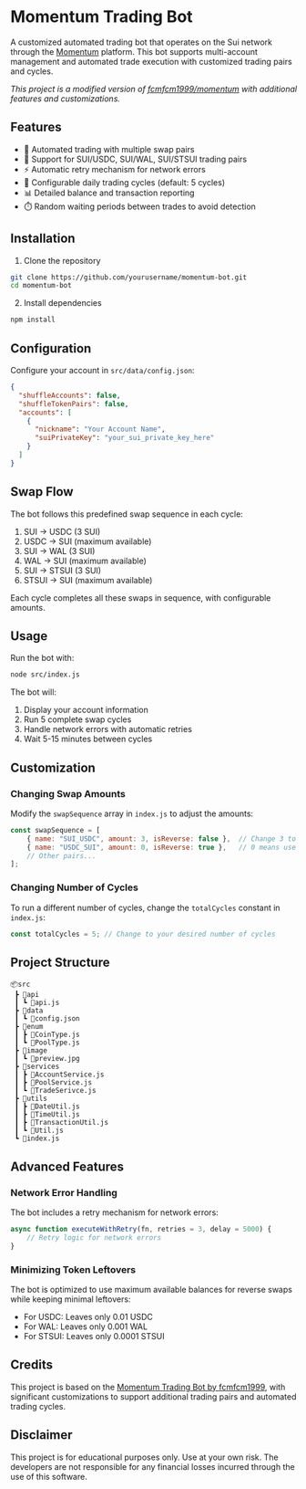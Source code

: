 # Momentum Trading Bot

A customized automated trading bot that operates on the Sui network through the [Momentum](https://app.mmt.finance/leaderboard) platform. This bot supports multi-account management and automated trade execution with customized trading pairs and cycles.

*This project is a modified version of [fcmfcm1999/momentum](https://github.com/fcmfcm1999/momentum/tree/main) with additional features and customizations.*

## Features

- 🔄 Automated trading with multiple swap pairs
- 💱 Support for SUI/USDC, SUI/WAL, SUI/STSUI trading pairs
- ⚡ Automatic retry mechanism for network errors
- 🔁 Configurable daily trading cycles (default: 5 cycles)
- 📊 Detailed balance and transaction reporting
- ⏱️ Random waiting periods between trades to avoid detection

## Installation

1. Clone the repository
```bash
git clone https://github.com/yourusername/momentum-bot.git
cd momentum-bot
```

2. Install dependencies
```bash
npm install
```

## Configuration

Configure your account in `src/data/config.json`:

```json
{
  "shuffleAccounts": false,
  "shuffleTokenPairs": false,
  "accounts": [
    {
      "nickname": "Your Account Name",
      "suiPrivateKey": "your_sui_private_key_here"
    }
  ]
}
```

## Swap Flow

The bot follows this predefined swap sequence in each cycle:

1. SUI → USDC (3 SUI)
2. USDC → SUI (maximum available)
3. SUI → WAL (3 SUI)
4. WAL → SUI (maximum available)
5. SUI → STSUI (3 SUI)
6. STSUI → SUI (maximum available)

Each cycle completes all these swaps in sequence, with configurable amounts.

## Usage

Run the bot with:

```bash
node src/index.js
```

The bot will:
1. Display your account information
2. Run 5 complete swap cycles
3. Handle network errors with automatic retries
4. Wait 5-15 minutes between cycles

## Customization

### Changing Swap Amounts

Modify the `swapSequence` array in `index.js` to adjust the amounts:

```javascript
const swapSequence = [
    { name: "SUI_USDC", amount: 3, isReverse: false },  // Change 3 to your desired amount
    { name: "USDC_SUI", amount: 0, isReverse: true },   // 0 means use maximum available
    // Other pairs...
];
```

### Changing Number of Cycles

To run a different number of cycles, change the `totalCycles` constant in `index.js`:

```javascript
const totalCycles = 5; // Change to your desired number of cycles
```

## Project Structure

```
📦src
 ┣ 📂api
 ┃ ┗ 📜api.js
 ┣ 📂data
 ┃ ┗ 📜config.json
 ┣ 📂enum
 ┃ ┣ 📜CoinType.js
 ┃ ┗ 📜PoolType.js
 ┣ 📂image
 ┃ ┗ 📜preview.jpg
 ┣ 📂services
 ┃ ┣ 📜AccountService.js
 ┃ ┣ 📜PoolService.js
 ┃ ┗ 📜TradeSerivce.js
 ┣ 📂utils
 ┃ ┣ 📜DateUtil.js
 ┃ ┣ 📜TimeUtil.js
 ┃ ┣ 📜TransactionUtil.js
 ┃ ┗ 📜Util.js
 ┗ 📜index.js
```

## Advanced Features

### Network Error Handling

The bot includes a retry mechanism for network errors:

```javascript
async function executeWithRetry(fn, retries = 3, delay = 5000) {
    // Retry logic for network errors
}
```

### Minimizing Token Leftovers

The bot is optimized to use maximum available balances for reverse swaps while keeping minimal leftovers:

- For USDC: Leaves only 0.01 USDC
- For WAL: Leaves only 0.001 WAL
- For STSUI: Leaves only 0.0001 STSUI

## Credits

This project is based on the [Momentum Trading Bot by fcmfcm1999](https://github.com/fcmfcm1999/momentum/tree/main), with significant customizations to support additional trading pairs and automated trading cycles.

## Disclaimer

This project is for educational purposes only. Use at your own risk. The developers are not responsible for any financial losses incurred through the use of this software.
